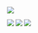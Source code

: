 ![](https://i.ibb.co/7yCGBWd/20200221-135337-picsay.jpg?style=centerme)

![](https://img.shields.io/badge/python-3.8.0-green)      ![](https://img.shields.io/badge/PHP-7.4.2-blue)     ![](https://img.shields.io/badge/python-2.7.17-orange)
